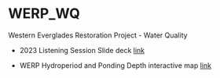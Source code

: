 # WERP_WQ
 Western Everglades Restoration Project - Water Quality
 
 
 - 2023 Listening Session Slide deck [link](https://swampthingecology.org/WERP_WQ/slides/20230117_WERP_Listening.html)
 
 - WERP Hydroperiod and Ponding Depth interactive map [link](https://swampthingecology.org/WERP_WQ/map_page/WERP_spatial.html)
